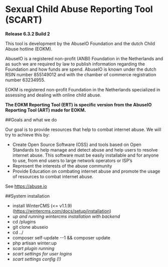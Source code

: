 # Sexual Child Abuse Reporting Tool (SCART)

**Release 6.3.2 Build 2**

This tool is development by the AbuseIO Foundation and the dutch Child Abuse hotline (EOKM).

AbuseIO is a registered non-profit (ANBI) Foundation in the Netherlands
and as such we are required by law to publish information regarding the
Foundation and how funds are spend. AbuseIO is known under the dutch
RSIN number 855149012 and with the chamber of commerce registration
number 63234955.

EOKM is registered non-profit Foundation in the Netherlands specialized
in assessing and dealing with online child abuse.

**The EOKM Reporting Tool (ERT) is specific version from the AbuseIO Reporting Tool (ART) made for EOKM.**

##Goals and what we do

Our goal is to provide resources that help to combat internet abuse. We will try to achieve this by:

* Create Open Source Software (OSS) and tools based on Open Standards to help manage and detect abuse and help users to resolve internet abuse. This software must be easily installable and for anyone to use, from end users to large network operators or ISP’s
* Represent the interests of the abuse community
* Provide Education on combating internet abuse and promote the usage of resources to combat internet abuse.

See https://abuse.io

##System installation

* install WinterCMS (<= v1.1.9) (https://wintercms.com/docs/setup/installation)
* _up and running wintercms installation with backend_
* cd <root-project>/plugins
* git clone <repro> abuseio
* cd ../
* composer self-update --1 && composer update
* php artisan winter:up
* _scart plugin running_
* _scart settings for user logins_
* _scart settings config (!)_

